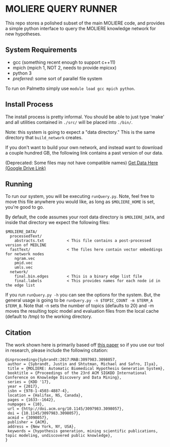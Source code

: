# MOLIERE QUERY RUNNER

This repo stores a polished subset of the main MOLIERE code, and provides a simple python interface to query the MOLIERE knowledge network for new hypotheses.

## System Requirements

 - gcc (something recent enough to support c++11)
 - mpich (mpich 1, NOT 2, needs to provide mpicxx)
 - python 3
 - _preferred:_  some sort of parallel file system

To run on Palmetto simply use `module load gcc mpich python`.

## Install Process

The install process is pretty informal.
You should be able to just type 'make' and all utilities contained in `./src/` will be placed into `./bin/`.

Note: this system is going to expect a "data directory."
This is the same directory that `build_network` creates.

If you don't want to build your own network, and instead want to download a couple hundred GB, the following link contains a past version of our data.


(Deprecated: Some files may not have compatible names)
[Get Data Here (Google Drive Link)](https://drive.google.com/drive/u/0/folders/0B2hkrBZ0Qc40VXNwcGQ1eEtMTDg)


## Running

To run our system, you will be executing `runQuery.py`.
Note, feel free to move this file anywhere you would like, as long as `$MOLIERE_HOME` is set, you're good to go.

By default, the code assumes your root data directory is `$MOLIERE_DATA`, and inside that directory we expect the following files:

```
$MOLIERE_DATA/
  processedText/
    abstracts.txt          < This file contains a post-processed version of MEDLINE
  fastText/                < The files here contain vector embeddings for network nodes
    ngram.vec
    pmid.vec
    umls.vec
  network/
    final.bin.edges        < This is a binary edge list file
    final.labels           < This provides names for each node id in the edge list
```

If you run `runQuery.py -h` you can see the options for the system.
But, the general usage is going to be `runQuery.py -n $TOPIC_COUNT -m $TERM_A $TERM_B`.
Note that -n sets the number of topics (defaults to 20) and -m moves the resulting topic model and evaluation files from the local cache (default to /tmp) to the working directory.

## Citation

The work shown here is primarily based off [this paper](https://dl.acm.org/citation.cfm?id=3098057) so if you use our tool in research, please include the following citation:

```
@inproceedings{Sybrandt:2017:MAB:3097983.3098057,
 author = {Sybrandt, Justin and Shtutman, Michael and Safro, Ilya},
 title = {MOLIERE: Automatic Biomedical Hypothesis Generation System},
 booktitle = {Proceedings of the 23rd ACM SIGKDD International Conference on Knowledge Discovery and Data Mining},
 series = {KDD '17},
 year = {2017},
 isbn = {978-1-4503-4887-4},
 location = {Halifax, NS, Canada},
 pages = {1633--1642},
 numpages = {10},
 url = {http://doi.acm.org/10.1145/3097983.3098057},
 doi = {10.1145/3097983.3098057},
 acmid = {3098057},
 publisher = {ACM},
 address = {New York, NY, USA},
 keywords = {hypothesis generation, mining scientific publications, topic modeling, undiscovered public knowledge},
}
```





